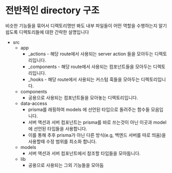 # 전반적인 directory 구조

비슷한 기능들을 묶어서 디렉토리명만 봐도 내부 파일들이 어떤 역할을 수행하는지 알기 쉽도록 디렉토리들에 대한 간략한 설명입니다

- src
  - app
     - _actions - 해당 route에서 사용되는 server action 들을 모아두는 디렉토리입니다.
     - \_components - 해당 route에서 사용되는 컴포넌트들을 모아두는 디렉토리입니다.
     - \_hooks - 해당 route에서 사용되는 커스텀 훅들을 모아두는 디렉토리입니다.
  - components
    - 공용으로 사용되는 컴포넌트들을 모아놓는 디렉토리입니다.
  - data-access
    - prisma를 래핑하여 models 에 선언된 타입으로 돌려주는 함수들 모음입니다.
    - 서버 액션과 서버 컴포넌트는 prisma를 바로 쓰는것이 아닌 이곳과 model에 선언된 타입들을 사용합니다.
    - 이를 통해 추후 prisma가 아닌 다른 방식(e.g, 백엔드 서버를 따로 띄움)을 사용할때 수정 범위를 최소화 합니다.
  - models
    - 서버 액션과 서버 컴포넌트에서 참조할 타입들을 모아둡니다.
  - lib
    - 공용으로 사용되는 그외 기능들을 모아둠
